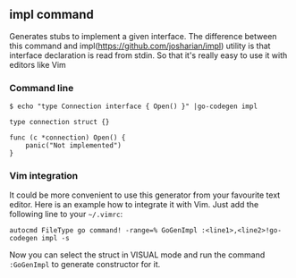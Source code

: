 ## impl command

Generates stubs to implement a given interface.
The difference between this command and impl(https://github.com/josharian/impl) utility is that interface declaration is read from stdin.
So that it's really easy to use it with editors like Vim

### Command line

```
$ echo "type Connection interface { Open() }" |go-codegen impl

type connection struct {}

func (c *connection) Open() {
	panic("Not implemented")
}
```

### Vim integration

It could be more convenient to use this generator from your favourite text editor. Here is an example how to integrate it with Vim.
Just add the following line to your `~/.vimrc`:

```vim
autocmd FileType go command! -range=% GoGenImpl :<line1>,<line2>!go-codegen impl -s
```

Now you can select the struct in VISUAL mode and run the command `:GoGenImpl` to generate constructor for it.
